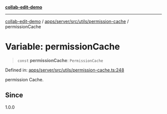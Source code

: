 [**collab-edit-demo**](../../../../../../README.md)

***

[collab-edit-demo](../../../../../../README.md) / [apps/server/src/utils/permission-cache](../README.md) / permissionCache

# Variable: permissionCache

> `const` **permissionCache**: `PermissionCache`

Defined in: [apps/server/src/utils/permission-cache.ts:248](https://github.com/austyle-io/pub-sub-demo/blob/00b2f1e9b947d5e964db5c3be9502513c4374263/apps/server/src/utils/permission-cache.ts#L248)

permission Cache.

## Since

1.0.0
